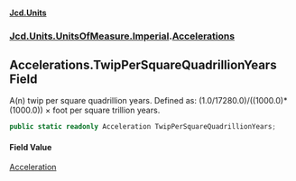 #### [Jcd.Units](index.md 'index')
### [Jcd.Units.UnitsOfMeasure.Imperial](Jcd.Units.UnitsOfMeasure.Imperial.md 'Jcd.Units.UnitsOfMeasure.Imperial').[Accelerations](Accelerations.md 'Jcd.Units.UnitsOfMeasure.Imperial.Accelerations')

## Accelerations.TwipPerSquareQuadrillionYears Field

A(n) twip per square quadrillion years. Defined as: (1.0/17280.0)/((1000.0)*(1000.0)) × foot per square trillion years.

```csharp
public static readonly Acceleration TwipPerSquareQuadrillionYears;
```

#### Field Value
[Acceleration](Acceleration.md 'Jcd.Units.UnitTypes.Acceleration')